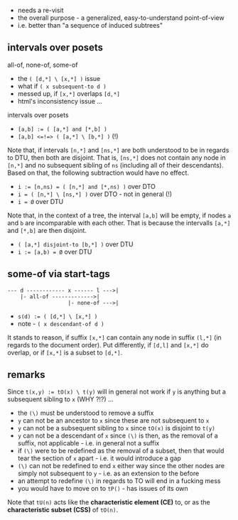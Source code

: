 
* needs a re-visit
* the overall purpose - a generalized, easy-to-understand point-of-view
* i.e. better than "a sequence of induced subtrees"

<!-- ======================================================================= -->
## intervals over posets

all-of, none-of, some-of
- the `( [d,*] \ [x,*] )` issue
- what if `( x subsequent-to d )`
- messed up, if `[x,*]` overlaps `[d,*]`
- html's inconsistency issue ...

intervals over posets
- `[a,b] := ( [a,*] and [*,b] )`
- `[a,b] <=!=> ( [a,*] \ [b,*] )` (!)

Note that, if intervals `[n,*]` and `[ns,*]` are both understood to be in
regards to DTU, then both are disjoint. That is, `[ns,*]` does not contain
any node in `[n,*]` and no subsequent sibling of `ns` (including all of their
descendants). Based on that, the following subtraction would have no effect.

* `i := [n,ns) = ( [n,*] and [*,ns) )` over DTO
* `i = ( [n,*] \ [ns,*] )` over DTO - not in general (!)
* `i = Ø` over DTU

Note that, in the context of a tree, the interval `[a,b]` will be empty,
if nodes `a` and `b` are incomparable with each other. That is because the
intervalls `[a,*]` and `[*,b]` are then disjoint.

* `( [a,*] disjoint-to [b,*] )` over DTU
* `i := [a,b) = Ø` over DTU

<!-- ======================================================================= -->
## some-of via start-tags

```
--- d ------------ x ------ l --->|
    |- all-of ------------->|
                   |- none-of --->|
```

* `s(d) := ( [d,*] \ [x,*] )`
* note - `( x descendant-of d )`

It stands to reason, if suffix `[x,*]` can contain any node in suffix `(l,*]`
(in regards to the document order). Put differently, if `[d,l]` and `[x,*]`
do overlap, or if `[x,*]` is a subset to `[d,*]`.

<!-- ======================================================================= -->
## remarks

Since `t(x,y) := tO(x) \ t(y)` will in general not work if `y`
is anything but a subsequent sibling to `x` (WHY ?!?) ...

* the `(\)` must be understood to remove a suffix
* `y` can not be an ancestor to `x` since these are not subsequent to `x`
* `y` can not be a subsequent sibling to `x` since `tO(x)` is disjoint to `t(y)`
* `y` can not be a descendant of `x` since `(\)` is then, as the removal of a
  suffix, not applicable - i.e. in general not a suffix
* if `(\)` were to be redefined as the removal of a subset, then that would
  tear the section of `x` apart - i.e. it would introduce a gap
* `(\)` can not be redefined to end `x` either way since the other nodes are
  simply not subsequent to `y` - i.e. as an extension to the before
* an attempt to redefine `(\)` in regards to TO will end in a fucking mess
* you would have to move on to `tP()` - has issues of its own

Note that `tU(n)` acts like the **characteristic element (CE)** to, or as the
**characteristic subset (CSS)** of `tO(n)`.
